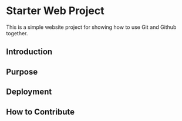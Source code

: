 # Starter Web Project

This is a simple website project for showing how to use Git and Github together. 

## Introduction

## Purpose

## Deployment

## How to Contribute


